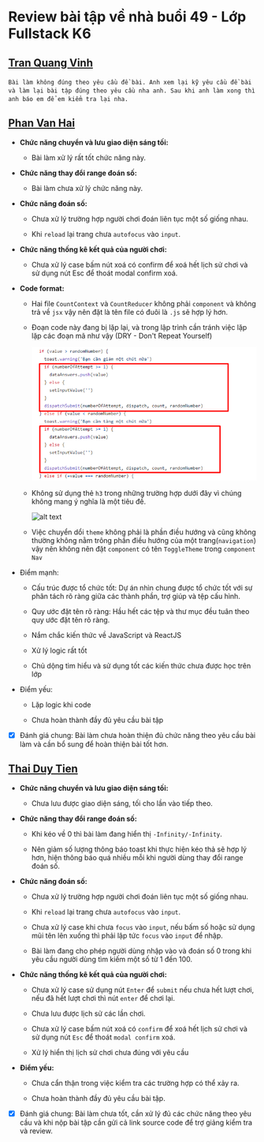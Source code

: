 # Review bài tập về nhà buổi 49 - Lớp Fullstack K6

## [Tran Quang Vinh](https://hoccode-eight.vercel.app/)

`Bài làm không đúng theo yêu cầu đề bài. Anh xem lại kỹ yêu cầu đề bài và làm lại bài tập đúng theo yêu cầu nha anh. Sau khi anh làm xong thì anh báo em để em kiểm tra lại nha.`

## [Phan Van Hai](https://react-05-xi.vercel.app/)

- **Chức năng chuyển và lưu giao diện sáng tối:**

  - Bài làm xử lý rất tốt chức năng này.

- **Chức năng thay đổi range đoán số:**

  - Bài làm chưa xử lý chức năng này.

- **Chức năng đoán số:**

  - Chưa xử lý trường hợp người chơi đoán liên tục một số giống nhau.

  - Khi `reload` lại trang chưa `autofocus` vào `input`.

- **Chức năng thống kê kết quả của người chơi:**

  - Chưa xử lý case bấm nút xoá có confirm để xoá hết lịch sử chơi và sử dụng nút Esc để thoát modal confirm xoá.

- **Code format:**

  - Hai file `CountContext` và `CountReducer` không phải `component` và không trả về `jsx` vậy nên đặt là tên file có đuôi là `.js` sẽ hợp lý hơn.

  - Đoạn code này đang bị lặp lại, và trong lập trình cần tránh việc lặp lặp các đoạn mã như vậy (DRY - Don't Repeat Yourself)

    ![alt text](./images/PVH_01.png)

  - Không sử dụng thẻ `h3` trong những trường hợp dưới đây vì chúng không mang ý nghĩa là một tiêu đề.

    ![alt text](image.png)

  - Việc chuyển dổi `theme` không phải là phần điều hướng và cũng không thường không nằm trông phần điều hướng của một trang(`navigation`) vậy nên không nên đặt `component` có tên `ToggleTheme` trong `component` `Nav`

- Điểm mạnh:

  - Cấu trúc được tổ chức tốt: Dự án nhìn chung được tổ chức tốt với sự phân tách rõ ràng giữa các thành phần, trợ giúp và tệp cấu hình.

  - Quy ước đặt tên rõ ràng: Hầu hết các tệp và thư mục đều tuân theo quy ước đặt tên rõ ràng.

  - Nắm chắc kiến thức về JavaScript và ReactJS

  - Xử lý logic rất tốt

  - Chủ dộng tìm hiểu và sử dụng tốt các kiến thức chưa được học trên lớp

- Điểm yếu:

  - Lặp logic khi code

  - Chưa hoàn thành đầy đủ yêu cầu bài tập

- [x] Đánh giá chung: Bài làm chưa hoàn thiện đủ chức năng theo yêu cầu bài làm và cần bổ sung để hoàn thiện bài tốt hơn.

## [Thai Duy Tien](https://day49-three.vercel.app/)

- **Chức năng chuyển và lưu giao diện sáng tối:**

  - Chưa lưu được giao diện sáng, tối cho lần vào tiếp theo.

- **Chức năng thay đổi range đoán số:**

  - Khi kéo về 0 thì bài làm đang hiển thị `-Infinity/-Infinity`.

  - Nên giảm số lượng thông báo toast khi thực hiện kéo thả sẽ hợp lý hơn, hiện thông báo quá nhiều mỗi khi người dùng thay đổi range đoán số.

- **Chức năng đoán số:**

  - Chưa xử lý trường hợp người chơi đoán liên tục một số giống nhau.

  - Khi `reload` lại trang chưa `autofocus` vào `input`.

  - Chưa xử lý case khi chưa `focus` vào `input`, nếu bấm số hoặc sử dụng mũi tên lên xuống thì phải lập tức `focus` vào `input` để nhập.

  - Bài làm đang cho phép người dùng nhập vào và đoán số 0 trong khi yêu cầu người dùng tìm kiếm một số từ 1 đến 100.

- **Chức năng thống kê kết quả của người chơi:**

  - Chưa xử lý case sử dụng nút `Enter` để `submit` nếu chưa hết lượt chơi, nếu đã hết lượt chơi thì nút `enter` để chơi lại.

  - Chưa lưu được lịch sử các lần chơi.

  - Chưa xử lý case bấm nút xoá có `confirm` để xoá hết lịch sử chơi và sử dụng nút `Esc` để thoát `modal confirm` xoá.

  - Xử lý hiển thị lịch sử chơi chưa đúng với yêu cầu

- **Điểm yếu:**

  - Chưa cẩn thận trong việc kiểm tra các trường hợp có thể xảy ra.

  - Chưa hoàn thành đầy đủ yêu cầu bài tập.

- [x] Đánh giá chung: Bài làm chưa tốt, cần xử lý đủ các chức năng theo yêu cầu và khi nộp bài tập cần gửi cả link source code để trợ giảng kiểm tra và review.

